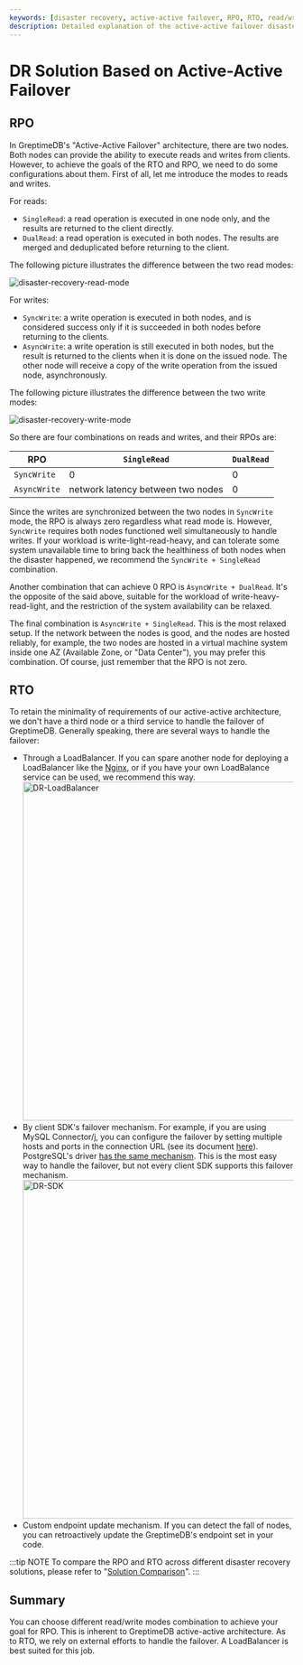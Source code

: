 ```yaml
---
keywords: [disaster recovery, active-active failover, RPO, RTO, read/write modes, configuration]
description: Detailed explanation of the active-active failover disaster recovery solution in GreptimeDB Enterprise, including read/write modes, RPO, and RTO configurations.
---
```


# DR Solution Based on Active-Active Failover

## RPO

In GreptimeDB's "Active-Active Failover" architecture, there are two nodes. Both nodes can provide the ability to execute reads and writes from clients. However, to achieve the goals of the RTO and RPO, we need to do some configurations about them. First of all, let me introduce the modes to reads and writes.

For reads:

- `SingleRead`: a read operation is executed in one node only, and the results are returned to the client directly.
- `DualRead`: a read operation is executed in both nodes. The results are merged and deduplicated before returning to the client.

The following picture illustrates the difference between the two read modes:

![disaster-recovery-read-mode](/disaster-recovery-read-mode.png)

For writes:

- `SyncWrite`: a write operation is executed in both nodes, and is considered success only if it is succeeded in both nodes before returning to the clients.
- `AsyncWrite`: a write operation is still executed in both nodes, but the result is returned to the clients when it is done on the issued node. The other node will receive a copy of the write operation from the issued node, asynchronously.

The following picture illustrates the difference between the two write modes:

![disaster-recovery-write-mode](/disaster-recovery-write-mode.png)

So there are four combinations on reads and writes, and their RPOs are:

| RPO | `SingleRead` | `DualRead` |
| - | - | - |
| `SyncWrite` | 0 | 0 |
| `AsyncWrite` | network latency between two nodes | 0 |

Since the writes are synchronized between the two nodes in `SyncWrite` mode, the RPO is always zero regardless what read mode is. However, `SyncWrite` requires both nodes functioned well simultaneously to handle writes. If your workload is write-light-read-heavy, and can tolerate some system unavailable time to bring back the healthiness of both nodes when the disaster happened, we recommend the `SyncWrite + SingleRead` combination.

Another combination that can achieve 0 RPO is `AsyncWrite + DualRead`. It's the opposite of the said above, suitable for the workload of write-heavy-read-light, and the restriction of the system availability can be relaxed.

The final combination is `AsyncWrite + SingleRead`. This is the most relaxed setup. If the network between the nodes is good, and the nodes are hosted reliably, for example, the two nodes are hosted in a virtual machine system inside one AZ (Available Zone, or "Data Center"), you may prefer this combination. Of course, just remember that the RPO is not zero.

## RTO

To retain the minimality of requirements of our active-active architecture, we don't have a third node or a third service to handle the failover of GreptimeDB. Generally speaking, there are several ways to handle the failover:

- Through a LoadBalancer. If you can spare another node for deploying a LoadBalancer like the [Nginx](https://docs.nginx.com/nginx/admin-guide/load-balancer/tcp-udp-load-balancer/), or if you have your own LoadBalance service can be used, we recommend this way.
  <img src="/DR-LoadBalancer.png" alt="DR-LoadBalancer" width="600"/>
- By client SDK's failover mechanism. For example, if you are using MySQL Connector/j, you can configure the failover by setting multiple hosts and ports in the connection URL (see its document [here](https://dev.mysql.com/doc/connector-j/en/connector-j-config-failover.html)). PostgreSQL's driver [has the same mechanism](https://jdbc.postgresql.org/documentation/use/#connection-fail-over). This is the most easy way to handle the failover, but not every client SDK supports this failover mechanism.
  <img src="/DR-SDK.png" alt="DR-SDK" width="600"/>
- Custom endpoint update mechanism. If you can detect the fall of nodes, you can retroactively update the GreptimeDB's endpoint set in your code.

:::tip NOTE
To compare the RPO and RTO across different disaster recovery solutions, please refer to "[Solution Comparison](/user-guide/administration/disaster-recovery/overview.md#solution-comparison)".
:::

## Summary

You can choose different read/write modes combination to achieve your goal for RPO. This is inherent to GreptimeDB active-active architecture. As to RTO, we rely on external efforts to handle the failover. A LoadBalancer is best suited for this job.

